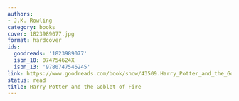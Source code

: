 ```yaml
---
authors:
- J.K. Rowling
category: books
cover: 1823989077.jpg
format: hardcover
ids:
  goodreads: '1823989077'
  isbn_10: 074754624X
  isbn_13: '9780747546245'
link: https://www.goodreads.com/book/show/43509.Harry_Potter_and_the_Goblet_of_Fire
status: read
title: Harry Potter and the Goblet of Fire
---
```

